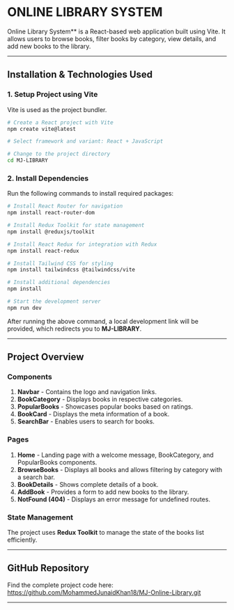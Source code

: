# ONLINE LIBRARY SYSTEM

Online Library System** is a React-based web application built using Vite. It allows users to browse books, filter books by category, view details, and add new books to the library.

---

## Installation & Technologies Used

### **1. Setup Project using Vite**
Vite is used as the project bundler.

```sh
# Create a React project with Vite
npm create vite@latest

# Select framework and variant: React + JavaScript

# Change to the project directory
cd MJ-LIBRARY
```

### **2. Install Dependencies**
Run the following commands to install required packages:

```sh
# Install React Router for navigation
npm install react-router-dom

# Install Redux Toolkit for state management
npm install @reduxjs/toolkit

# Install React Redux for integration with Redux
npm install react-redux

# Install Tailwind CSS for styling
npm install tailwindcss @tailwindcss/vite

# Install additional dependencies
npm install

# Start the development server
npm run dev
```
After running the above command, a local development link will be provided, which redirects you to **MJ-LIBRARY**.

---

## Project Overview

###  Components
1. **Navbar** - Contains the logo and navigation links.
2. **BookCategory** - Displays books in respective categories.
3. **PopularBooks** - Showcases popular books based on ratings.
4. **BookCard** - Displays the meta information of a book.
5. **SearchBar** - Enables users to search for books.

###  Pages
1. **Home** - Landing page with a welcome message, BookCategory, and PopularBooks components.
2. **BrowseBooks** - Displays all books and allows filtering by category with a search bar.
3. **BookDetails** - Shows complete details of a book.
4. **AddBook** - Provides a form to add new books to the library.
5. **NotFound (404)** - Displays an error message for undefined routes.

###  State Management
The project uses **Redux Toolkit** to manage the state of the books list efficiently.

---

##  GitHub Repository
Find the complete project code here: 
https://github.com/MohammedJunaidKhan18/MJ-Online-Library.git

---

